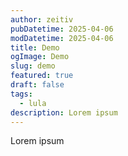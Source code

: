```yaml
---
author: zeitiv
pubDatetime: 2025-04-06
modDatetime: 2025-04-06
title: Demo
ogImage: Demo
slug: demo
featured: true
draft: false
tags:
  - lula
description: Lorem ipsum
---
```

Lorem ipsum